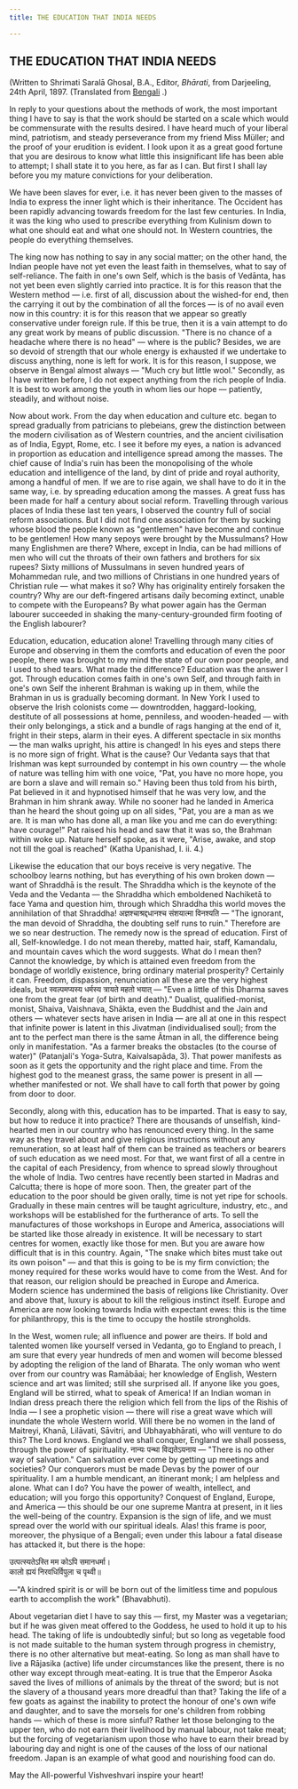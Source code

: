 ```yaml
---
title: THE EDUCATION THAT INDIA NEEDS

---
```





  

  


## THE EDUCATION THAT INDIA NEEDS

(Written to Shrimati Saralā Ghosal, B.A., Editor, *Bhārati*, from
Darjeeling, 24th April, 1897. (Translated from
[Bengali](b7332e4trans_prose_edu.pdf) .)

In reply to your questions about the methods of work, the most important
thing I have to say is that the work should be started on a scale which
would be commensurate with the results desired. I have heard much of
your liberal mind, patriotism, and steady perseverance from my friend
Miss Müller; and the proof of your erudition is evident. I look upon it
as a great good fortune that you are desirous to know what little this
insignificant life has been able to attempt; I shall state it to you
here, as far as I can. But first I shall lay before you my mature
convictions for your deliberation.

We have been slaves for ever, i.e. it has never been given to the masses
of India to express the inner light which is their inheritance. The
Occident has been rapidly advancing towards freedom for the last few
centuries. In India, it was the king who used to prescribe everything
from Kulinism down to what one should eat and what one should not. In
Western countries, the people do everything themselves.

The king now has nothing to say in any social matter; on the other hand,
the Indian people have not yet even the least faith in themselves, what
to say of self-reliance. The faith in one's own Self, which is the basis
of Vedānta, has not yet been even slightly carried into practice. It is
for this reason that the Western method — i.e. first of all, discussion
about the wished-for end, then the carrying it out by the combination of
all the forces — is of no avail even now in this country: it is for this
reason that we appear so greatly conservative under foreign rule. If
this be true, then it is a vain attempt to do any great work by means of
public discussion. "There is no chance of a headache where there is no
head" — where is the public? Besides, we are so devoid of strength that
our whole energy is exhausted if we undertake to discuss anything, none
is left for work. It is for this reason, I suppose, we observe in Bengal
almost always — "Much cry but little wool." Secondly, as I have written
before, I do not expect anything from the rich people of India. It is
best to work among the youth in whom lies our hope — patiently,
steadily, and without noise.

Now about work. From the day when education and culture etc. began to
spread gradually from patricians to plebeians, grew the distinction
between the modern civilisation as of Western countries, and the ancient
civilisation as of India, Egypt, Rome, etc. I see it before my eyes, a
nation is advanced in proportion as education and intelligence spread
among the masses. The chief cause of India's ruin has been the
monopolising of the whole education and intelligence of the land, by
dint of pride and royal authority, among a handful of men. If we are to
rise again, we shall have to do it in the same way, i.e. by spreading
education among the masses. A great fuss has been made for half a
century about social reform. Travelling through various places of India
these last ten years, I observed the country full of social reform
associations. But I did not find one association for them by sucking
whose blood the people known as "gentlemen" have become and continue to
be gentlemen! How many sepoys were brought by the Mussulmans? How many
Englishmen are there? Where, except in India, can be had millions of men
who will cut the throats of their own fathers and brothers for six
rupees? Sixty millions of Mussulmans in seven hundred years of
Mohammedan rule, and two millions of Christians in one hundred years of
Christian rule — what makes it so? Why has originality entirely forsaken
the country? Why are our deft-fingered artisans daily becoming extinct,
unable to compete with the Europeans? By what power again has the German
labourer succeeded in shaking the many-century-grounded firm footing of
the English labourer?

Education, education, education alone! Travelling through many cities of
Europe and observing in them the comforts and education of even the poor
people, there was brought to my mind the state of our own poor people,
and I used to shed tears. What made the difference? Education was the
answer I got. Through education comes faith in one's own Self, and
through faith in one's own Self the inherent Brahman is waking up in
them, while the Brahman in us is gradually becoming dormant. In New York
I used to observe the Irish colonists come — downtrodden,
haggard-looking, destitute of all possessions at home, penniless, and
wooden-headed — with their only belongings, a stick and a bundle of rags
hanging at the end of it, fright in their steps, alarm in their eyes. A
different spectacle in six months — the man walks upright, his attire is
changed! In his eyes and steps there is no more sign of fright. What is
the cause? Our Vedanta says that that Irishman was kept surrounded by
contempt in his own country — the whole of nature was telling him with
one voice, "Pat, you have no more hope, you are born a slave and will
remain so." Having been thus told from his birth, Pat believed in it and
hypnotised himself that he was very low, and the Brahman in him shrank
away. While no sooner had he landed in America than he heard the shout
going up on all sides, "Pat, you are a man as we are. It is man who has
done all, a man like you and me can do everything: have courage!" Pat
raised his head and saw that it was so, the Brahman within woke up.
Nature herself spoke, as it were, "Arise, awake, and stop not till the
goal is reached" (Katha Upanishad, I. ii. 4.)

Likewise the education that our boys receive is very negative. The
schoolboy learns nothing, but has everything of his own broken down —
want of Shraddhā is the result. The Shraddha which is the keynote of the
Veda and the Vedanta — the Shraddha which emboldened Nachiketā to face
Yama and question him, through which Shraddha this world moves the
annihilation of that Shraddha! अज्ञश्चाश्रद्दधानश्च संशयात्मा विनश्यति —
"The ignorant, the man devoid of Shraddha, the doubting self runs to
ruin." Therefore are we so near destruction. The remedy now is the
spread of education. First of all, Self-knowledge. I do not mean
thereby, matted hair, staff, Kamandalu, and mountain caves which the
word suggests. What do I mean then? Cannot the knowledge, by which is
attained even freedom from the bondage of worldly existence, bring
ordinary material prosperity? Certainly it can. Freedom, dispassion,
renunciation all these are the very highest ideals, but स्वल्पमप्यस्य
धर्मस्य त्रायते महतो भयात् — "Even a little of this Dharma saves one
from the great fear (of birth and death)." Dualist, qualified-monist,
monist, Shaiva, Vaishnava, Shākta, even the Buddhist and the Jain and
others — whatever sects have arisen in India —  are all at one in this
respect that infinite power is latent in this Jivatman (individualised
soul); from the ant to the perfect man there is the same Âtman in all,
the difference being only in manifestation. "As a farmer breaks the
obstacles (to the course of water)" (Patanjali's Yoga-Sutra,
Kaivalsapāda, 3). That power manifests as soon as it gets the
opportunity and the right place and time. From the highest god to the
meanest grass, the same power is present in all — whether manifested or
not. We shall have to call forth that power by going from door to door.

Secondly, along with this, education has to be imparted. That is easy to
say, but how to reduce it into practice? There are thousands of
unselfish, kind-hearted men in our country who has renounced every
thing. In the same way as they travel about and give religious
instructions without any remuneration, so at least half of them can be
trained as teachers or bearers of such education as we need most. For
that, we want first of all a centre in the capital of each Presidency,
from whence to spread slowly throughout the whole of India. Two centres
have recently been started in Madras and Calcutta; there is hope of more
soon. Then, the greater part of the education to the poor should be
given orally, time is not yet ripe for schools. Gradually in these main
centres will be taught agriculture, industry, etc., and workshops will
be established for the furtherance of arts. To sell the manufactures of
those workshops in Europe and America, associations will be started like
those already in existence. It will be necessary to start centres for
women, exactly like those for men. But you are aware how difficult that
is in this country. Again, "The snake which bites must take out its own
poison" — and that this is going to be is my firm conviction; the money
required for these works would have to come from the West. And for that
reason, our religion should be preached in Europe and America. Modern
science has undermined the basis of religions like Christianity. Over
and above that, luxury is about to kill the religious instinct itself.
Europe and America are now looking towards India with expectant ewes:
this is the time for philanthropy, this is the time to occupy the
hostile strongholds.

In the West, women rule; all influence and power are theirs. If bold and
talented women like yourself versed in Vedanta, go to England to preach,
I am sure that every year hundreds of men and women will become blessed
by adopting the religion of the land of Bharata. The only woman who went
over from our country was Ramābāai; her knowledge of English, Western
science and art was limited; still she surprised all. If anyone like you
goes, England will be stirred, what to speak of America! If an Indian
woman in Indian dress preach there the religion which fell from the lips
of the Rishis of India — I see a prophetic vision — there will rise a
great wave which will inundate the whole Western world. Will there be no
women in the land of Maitreyi, Khanā, Lilāvati, Sāvitri, and
Ubhayabhārati, who will venture to do this? The Lord knows. England we
shall conquer, England we shall possess, through the power of
spirituality. नान्यः पन्था विद्यतेऽयनाय — "There is no other way of
salvation." Can salvation ever come by getting up meetings and
societies? Our conquerors must be made Devas by the power of our
spirituality. I am a humble mendicant, an itinerant monk; I am helpless
and alone. What can I do? You have the power of wealth, intellect, and
education; will you forgo this opportunity? Conquest of England, Europe,
and America — this should be our one supreme Mantra at present, in it
lies the well-being of the country. Expansion is the sign of life, and
we must spread over the world with our spiritual ideals. Alas! this
frame is poor, moreover, the physique of a Bengali; even under this
labour a fatal disease has attacked it, but there is the hope:

उत्पत्स्यतेऽस्ति मम कोऽपि समानधर्मा।  
कालो ह्ययं निरवधिर्विपुला च पृथ्वी॥

—"A kindred spirit is or will be born out of the limitless time and
populous earth to accomplish the work" (Bhavabhuti).

About vegetarian diet I have to say this — first, my Master was a
vegetarian; but if he was given meat offered to the Goddess, he used to
hold it up to his head. The taking of life is undoubtedly sinful; but so
long as vegetable food is not made suitable to the human system through
progress in chemistry, there is no other alternative but meat-eating. So
long as man shall have to live a Rājasika (active) life under
circumstances like the present, there is no other way except through
meat-eating. It is true that the Emperor Asoka saved the lives of
millions of animals by the threat of the sword; but is not the slavery
of a thousand years more dreadful than that? Taking the life of a few
goats as against the inability to protect the honour of one's own wife
and daughter, and to save the morsels for one's children from robbing
hands — which of these is more sinful? Rather let those belonging to the
upper ten, who do not earn their livelihood by manual labour, not take
meat; but the forcing of vegetarianism upon those who have to earn their
bread by labouring day and night is one of the causes of the loss of our
national freedom. Japan is an example of what good and nourishing food
can do.

May the All-powerful Vishveshvari inspire your heart!



